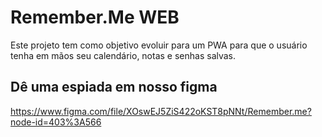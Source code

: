 # Remember.Me WEB

Este projeto tem como objetivo evoluir para um PWA para que o usuário tenha em mãos seu calendário, notas e senhas salvas.

## Dê uma espiada em nosso figma

https://www.figma.com/file/XOswEJ5ZiS422oKST8pNNt/Remember.me?node-id=403%3A566

